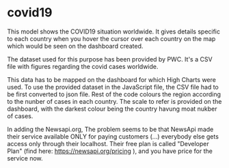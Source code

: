 # covid19
This model shows the COVID19 situation worldwide. It gives details specific to each country when you hover the cursor over each country on the map which would be seen on the dashboard created.

The dataset used for this purpose has been provided by PWC. It's a CSV file with figures regarding the covid cases worldwide. 

This data has to be mapped on the dashboard for which High Charts were used. To use the provided dataset in the JavaScript file, the CSV file had to be first converted to json file. Rest of the code colours the region according to the nunber of cases in each country. The scale to refer is provided on the dashboard, with the darkest colour being the country havung moat nukber of cases.

In adding the Newsapi.org, 
The problem seems to be that NewsApi made their service available ONLY for paying customers (...) everybody else gets access only through their localhost. Their free plan is called "Developer Plan" (find here: https://newsapi.org/pricing ), and you have price for the service now.

